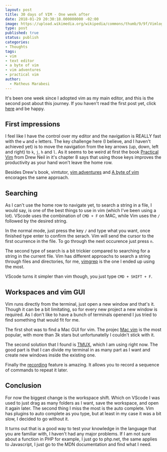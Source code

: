 ```yaml
---
layout: post
title: 30 days of VIM - One week after
date: 2018-01-29 20:30:18.000000000 -02:00
image: https://upload.wikimedia.org/wikipedia/commons/thumb/9/9f/Vimlogo.svg/1200px-Vimlogo.svg.png
type: post
published: true
status: publish
categories:
- Thoughts
tags:
- vim
- text editor
- a byte of vim
- vim adventures
- practical vim
author:
  - Matheus Marabesi
---
```


It's been one week since I adopted vim as my main editor, and this is the second post about this journey.
If you haven't read the first post yet, click [here](/thoughts/2018/01/22/30-days-of-vim.html) and be happy.

## First impressions

I feel like I have the control over my editor and the navigation is REALLY fast with the `w` and `e` letters.
The key challenge here (I believe, and I haven't achieved yet) is to move the navigation from the key
arrows (up, down, left and right) to `k`, `j`, `h` and `l`. As it seems to be weird at first the book
[Practical Vim](https://pragprog.com/book/dnvim2/practical-vim-second-edition) from Drew Neil in it's
chapter 8 says that using those keys improves the productivity as your hand won't leave the home row.

Besides Drew's book, vimtutor, [vim adventures](https://vim-adventures.com/) and
[A byte of vim](https://vim.swaroopch.com/) encorages the same approach.

## Searching

As I can't use the home row to navigate yet, to search a string in a file, I would say, is one of the
best things to use in vim (which I've been using a lot). VScode uses the combination of `CMD + F`
on MAC, while Vim uses the `/` followed by the desired string.

In the normal mode, just press the key `/` and type what you want, once finished type enter to confirm
the serach. Vim will send the cursor to the first ocurrence in the file. To go through the next occurence
just press `n`.

The second type of search is a bit trickier compared to searching for a string in the current file.
Vim has different approachs to search a string through files and directories, for me, [vimgrep](http://vim.wikia.com/wiki/Find_in_files_within_Vim) is the one I ended up using the most.

VScode turns it simpler than vim though, you just type `CMD + SHIFT + F`.

## Workspaces and vim GUI

Vim runs directly from the terminal, just open a new window and that's it. Though it can be a bit
limitating, so for every new project a new window is required. As I don't like to have a bunch of
terminals openend I jus tried to find something that would fit for me.

The first shot was to find a Mac GUI for vim. The projec [Mac vim](https://github.com/macvim-dev/macvim) is the most popular, with more than 3k stars but unfortunatelly I couldn't stick with it.

The second solution that I found is [TMUX](https://github.com/tmux/tmux/wiki), which I am using right now.
The good part is that I can divide my terminal in as many part as I want and create new windows
inside the existing one.

Finally the [recording](http://vim.wikia.com/wiki/Recording_keys_for_repeated_jobs) feature is amazing.
It allows you to record a sequence of commands to repeat it later.

## Conclusion

For now the biggest change is the workspace shift. Which on VScode I was used to just drag as many folders
as I want, save the workspace, and open it again later. The second thing I miss the most is the auto complete.
Vim has plugins to auto complete as you type, but at least in my case it was a bit slow, I decided to
go without it.

It turns out that is a good way to test your knowledge in the language that you are familiar with, I haven't
had any major problems. If I am not sure about a function in PHP for example, I just go to php.net, the same
applies to Javascript, I just go to the MDN documentation and find what I need.
